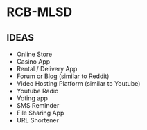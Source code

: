 # RCB-MLSD #

## IDEAS ##
* Online Store
* Casino App
* Rental / Delivery App
* Forum or Blog (similar to Reddit)
* Video Hosting Platform (similar to Youtube)
* Youtube Radio
* Voting app
* SMS Reminder
* File Sharing App
* URL Shortener
